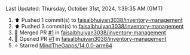 <!--RECENT_ACTIVITY:last_update-->
Last Updated: Thursday, October 31st, 2024, 1:39:35 AM (GMT)
<!--RECENT_ACTIVITY:last_update_end-->
<!--RECENT_ACTIVITY:start-->
1. ⬆️ Pushed 1 commit(s) to [faisalbhuiyan3038/inventory-management](https://github.com/faisalbhuiyan3038/inventory-management)<br>
2. ⬆️ Pushed 3 commit(s) to [faisalbhuiyan3038/inventory-management](https://github.com/faisalbhuiyan3038/inventory-management)<br>
3. 🎉 Merged PR [#1](https://github.com/faisalbhuiyan3038/inventory-management/pull/1) in [faisalbhuiyan3038/inventory-management](https://github.com/faisalbhuiyan3038/inventory-management)<br>
4. 💪 Opened PR [#1](https://github.com/faisalbhuiyan3038/inventory-management/pull/1) in [faisalbhuiyan3038/inventory-management](https://github.com/faisalbhuiyan3038/inventory-management)<br>
5. ⭐ Starred [MindTheGapps/14.0.0-arm64](https://github.com/MindTheGapps/14.0.0-arm64)<br>
<!--RECENT_ACTIVITY:end-->
